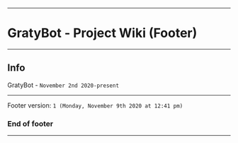 
***

# GratyBot - Project Wiki (Footer)

***

## Info

GratyBot - `November 2nd 2020-present`

***

Footer version: `1 (Monday, November 9th 2020 at 12:41 pm)`

### End of footer

***
